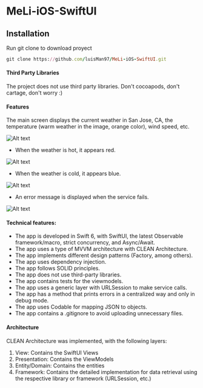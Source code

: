 # MeLi-iOS-SwiftUI

## Installation
Run git clone to download proyect

```ruby
git clone https://github.com/luisMan97/MeLi-iOS-SwiftUI.git
```

#### Third Party Libraries
The project does not use third party libraries. Don't cocoapods, don't cartage, don't worry :)

#### Features
The main screen displays the current weather in San Jose, CA, the temperature (warm weather in the image, orange color), wind speed, etc.

![Alt text](/Resources/warm.gif "warm")

- When the weather is hot, it appears red.

![Alt text](/Resources/hot.png "hot")

- When the weather is cold, it appears blue.

![Alt text](/Resources/cold.png "cold")

- An error message is displayed when the service fails.

![Alt text](/Resources/error.png "error")

#### Technical features:
- The app is developed in Swift 6, with SwiftUI, the latest Observable framework/macro, strict concurrency, and Async/Await.
- The app uses a type of MVVM architecture with CLEAN Architecture.
- The app implements different design patterns (Factory, among others).
- The app uses dependency injection.
- The app follows SOLID principles.
- The app does not use third-party libraries.
- The app contains tests for the viewmodels.
- The app uses a generic layer with URLSession to make service calls.
- The app has a method that prints errors in a centralized way and only in debug mode.
- The app uses Codable for mapping JSON to objects.
- The app contains a .gitignore to avoid uploading unnecessary files.

#### Architecture
CLEAN Architecture was implemented, with the following layers:
1) View: Contains the SwiftUI Views
2) Presentation: Contains the ViewModels
3) Entity/Domain: Contains the entities
4) Framework: Contains the detailed implementation for data retrieval using the respective library or framework (URLSession, etc.)
